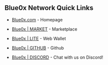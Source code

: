 ## **Blue0x Network Quick Links** ##

* [Blue0x.com](https://blue0x.com) - Homepage

* [Blue0x | MARKET](https://market.blue0x.com) - Marketplace

* [Blue0x | LITE](https://lite.blue0x.com) - Web Wallet

* [Blue0x | GITHUB](https://github.com/theBlue0x) - Github

* [Blue0x | DISCORD](https://discord.gg/8db6CRqM4H) - Chat with us on Discord!
